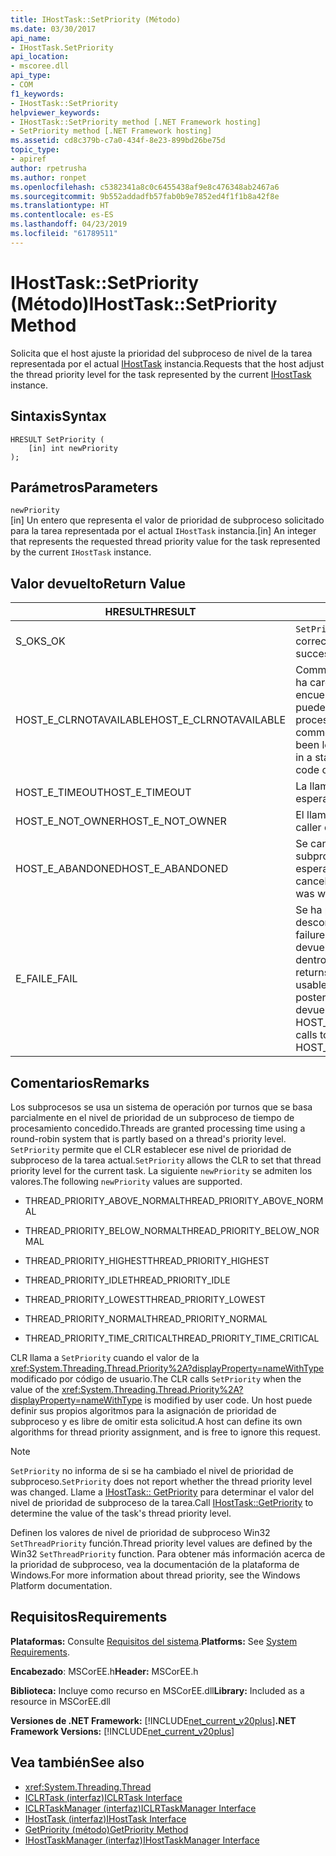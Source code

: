 ```yaml
---
title: IHostTask::SetPriority (Método)
ms.date: 03/30/2017
api_name:
- IHostTask.SetPriority
api_location:
- mscoree.dll
api_type:
- COM
f1_keywords:
- IHostTask::SetPriority
helpviewer_keywords:
- IHostTask::SetPriority method [.NET Framework hosting]
- SetPriority method [.NET Framework hosting]
ms.assetid: cd8c379b-c7a0-434f-8e23-899bd26be75d
topic_type:
- apiref
author: rpetrusha
ms.author: ronpet
ms.openlocfilehash: c5382341a8c0c6455438af9e8c476348ab2467a6
ms.sourcegitcommit: 9b552addadfb57fab0b9e7852ed4f1f1b8a42f8e
ms.translationtype: HT
ms.contentlocale: es-ES
ms.lasthandoff: 04/23/2019
ms.locfileid: "61789511"
---
```

# <a name="ihosttasksetpriority-method"></a><span data-ttu-id="84d56-102">IHostTask::SetPriority (Método)</span><span class="sxs-lookup"><span data-stu-id="84d56-102">IHostTask::SetPriority Method</span></span>
<span data-ttu-id="84d56-103">Solicita que el host ajuste la prioridad del subproceso de nivel de la tarea representada por el actual [IHostTask](../../../../docs/framework/unmanaged-api/hosting/ihosttask-interface.md) instancia.</span><span class="sxs-lookup"><span data-stu-id="84d56-103">Requests that the host adjust the thread priority level for the task represented by the current [IHostTask](../../../../docs/framework/unmanaged-api/hosting/ihosttask-interface.md) instance.</span></span>  
  
## <a name="syntax"></a><span data-ttu-id="84d56-104">Sintaxis</span><span class="sxs-lookup"><span data-stu-id="84d56-104">Syntax</span></span>  
  
```  
HRESULT SetPriority (  
    [in] int newPriority  
);  
```  
  
## <a name="parameters"></a><span data-ttu-id="84d56-105">Parámetros</span><span class="sxs-lookup"><span data-stu-id="84d56-105">Parameters</span></span>  
 `newPriority`  
 <span data-ttu-id="84d56-106">[in] Un entero que representa el valor de prioridad de subproceso solicitado para la tarea representada por el actual `IHostTask` instancia.</span><span class="sxs-lookup"><span data-stu-id="84d56-106">[in] An integer that represents the requested thread priority value for the task represented by the current `IHostTask` instance.</span></span>  
  
## <a name="return-value"></a><span data-ttu-id="84d56-107">Valor devuelto</span><span class="sxs-lookup"><span data-stu-id="84d56-107">Return Value</span></span>  
  
|<span data-ttu-id="84d56-108">HRESULT</span><span class="sxs-lookup"><span data-stu-id="84d56-108">HRESULT</span></span>|<span data-ttu-id="84d56-109">Descripción</span><span class="sxs-lookup"><span data-stu-id="84d56-109">Description</span></span>|  
|-------------|-----------------|  
|<span data-ttu-id="84d56-110">S_OK</span><span class="sxs-lookup"><span data-stu-id="84d56-110">S_OK</span></span>|<span data-ttu-id="84d56-111">`SetPriority` se devolvió correctamente.</span><span class="sxs-lookup"><span data-stu-id="84d56-111">`SetPriority` returned successfully.</span></span>|  
|<span data-ttu-id="84d56-112">HOST_E_CLRNOTAVAILABLE</span><span class="sxs-lookup"><span data-stu-id="84d56-112">HOST_E_CLRNOTAVAILABLE</span></span>|<span data-ttu-id="84d56-113">Common language runtime (CLR) no se ha cargado en un proceso o el CLR se encuentra en un estado en el que no se puede ejecutar código administrado o procesar la llamada correctamente.</span><span class="sxs-lookup"><span data-stu-id="84d56-113">The common language runtime (CLR) has not been loaded into a process, or the CLR is in a state in which it cannot run managed code or process the call successfully.</span></span>|  
|<span data-ttu-id="84d56-114">HOST_E_TIMEOUT</span><span class="sxs-lookup"><span data-stu-id="84d56-114">HOST_E_TIMEOUT</span></span>|<span data-ttu-id="84d56-115">La llamada ha agotado el tiempo de espera.</span><span class="sxs-lookup"><span data-stu-id="84d56-115">The call timed out.</span></span>|  
|<span data-ttu-id="84d56-116">HOST_E_NOT_OWNER</span><span class="sxs-lookup"><span data-stu-id="84d56-116">HOST_E_NOT_OWNER</span></span>|<span data-ttu-id="84d56-117">El llamador no posee el bloqueo.</span><span class="sxs-lookup"><span data-stu-id="84d56-117">The caller does not own the lock.</span></span>|  
|<span data-ttu-id="84d56-118">HOST_E_ABANDONED</span><span class="sxs-lookup"><span data-stu-id="84d56-118">HOST_E_ABANDONED</span></span>|<span data-ttu-id="84d56-119">Se canceló un evento mientras un subproceso bloqueado o fibra estaba esperando en ella.</span><span class="sxs-lookup"><span data-stu-id="84d56-119">An event was canceled while a blocked thread or fiber was waiting on it.</span></span>|  
|<span data-ttu-id="84d56-120">E_FAIL</span><span class="sxs-lookup"><span data-stu-id="84d56-120">E_FAIL</span></span>|<span data-ttu-id="84d56-121">Se ha producido un error irrecuperable desconocido.</span><span class="sxs-lookup"><span data-stu-id="84d56-121">An unknown catastrophic failure occurred.</span></span> <span data-ttu-id="84d56-122">Cuando un método devuelve E_FAIL, CLR ya no es utilizable dentro del proceso.</span><span class="sxs-lookup"><span data-stu-id="84d56-122">When a method returns E_FAIL, the CLR is no longer usable within the process.</span></span> <span data-ttu-id="84d56-123">Las llamadas posteriores a métodos de hospedaje devuelven HOST_E_CLRNOTAVAILABLE.</span><span class="sxs-lookup"><span data-stu-id="84d56-123">Subsequent calls to hosting methods return HOST_E_CLRNOTAVAILABLE.</span></span>|  
  
## <a name="remarks"></a><span data-ttu-id="84d56-124">Comentarios</span><span class="sxs-lookup"><span data-stu-id="84d56-124">Remarks</span></span>  
 <span data-ttu-id="84d56-125">Los subprocesos se usa un sistema de operación por turnos que se basa parcialmente en el nivel de prioridad de un subproceso de tiempo de procesamiento concedido.</span><span class="sxs-lookup"><span data-stu-id="84d56-125">Threads are granted processing time using a round-robin system that is partly based on a thread's priority level.</span></span> <span data-ttu-id="84d56-126">`SetPriority` permite que el CLR establecer ese nivel de prioridad de subproceso de la tarea actual.</span><span class="sxs-lookup"><span data-stu-id="84d56-126">`SetPriority` allows the CLR to set that thread priority level for the current task.</span></span> <span data-ttu-id="84d56-127">La siguiente `newPriority` se admiten los valores.</span><span class="sxs-lookup"><span data-stu-id="84d56-127">The following `newPriority` values are supported.</span></span>  
  
- <span data-ttu-id="84d56-128">THREAD_PRIORITY_ABOVE_NORMAL</span><span class="sxs-lookup"><span data-stu-id="84d56-128">THREAD_PRIORITY_ABOVE_NORMAL</span></span>  
  
- <span data-ttu-id="84d56-129">THREAD_PRIORITY_BELOW_NORMAL</span><span class="sxs-lookup"><span data-stu-id="84d56-129">THREAD_PRIORITY_BELOW_NORMAL</span></span>  
  
- <span data-ttu-id="84d56-130">THREAD_PRIORITY_HIGHEST</span><span class="sxs-lookup"><span data-stu-id="84d56-130">THREAD_PRIORITY_HIGHEST</span></span>  
  
- <span data-ttu-id="84d56-131">THREAD_PRIORITY_IDLE</span><span class="sxs-lookup"><span data-stu-id="84d56-131">THREAD_PRIORITY_IDLE</span></span>  
  
- <span data-ttu-id="84d56-132">THREAD_PRIORITY_LOWEST</span><span class="sxs-lookup"><span data-stu-id="84d56-132">THREAD_PRIORITY_LOWEST</span></span>  
  
- <span data-ttu-id="84d56-133">THREAD_PRIORITY_NORMAL</span><span class="sxs-lookup"><span data-stu-id="84d56-133">THREAD_PRIORITY_NORMAL</span></span>  
  
- <span data-ttu-id="84d56-134">THREAD_PRIORITY_TIME_CRITICAL</span><span class="sxs-lookup"><span data-stu-id="84d56-134">THREAD_PRIORITY_TIME_CRITICAL</span></span>  
  
 <span data-ttu-id="84d56-135">CLR llama a `SetPriority` cuando el valor de la <xref:System.Threading.Thread.Priority%2A?displayProperty=nameWithType> modificado por código de usuario.</span><span class="sxs-lookup"><span data-stu-id="84d56-135">The CLR calls `SetPriority` when the value of the <xref:System.Threading.Thread.Priority%2A?displayProperty=nameWithType> is modified by user code.</span></span> <span data-ttu-id="84d56-136">Un host puede definir sus propios algoritmos para la asignación de prioridad de subproceso y es libre de omitir esta solicitud.</span><span class="sxs-lookup"><span data-stu-id="84d56-136">A host can define its own algorithms for thread priority assignment, and is free to ignore this request.</span></span>  
  
> [!NOTE]
>  <span data-ttu-id="84d56-137">`SetPriority` no informa de si se ha cambiado el nivel de prioridad de subproceso.</span><span class="sxs-lookup"><span data-stu-id="84d56-137">`SetPriority` does not report whether the thread priority level was changed.</span></span> <span data-ttu-id="84d56-138">Llame a [IHostTask:: GetPriority](../../../../docs/framework/unmanaged-api/hosting/ihosttask-getpriority-method.md) para determinar el valor del nivel de prioridad de subproceso de la tarea.</span><span class="sxs-lookup"><span data-stu-id="84d56-138">Call [IHostTask::GetPriority](../../../../docs/framework/unmanaged-api/hosting/ihosttask-getpriority-method.md) to determine the value of the task's thread priority level.</span></span>  
  
 <span data-ttu-id="84d56-139">Definen los valores de nivel de prioridad de subproceso Win32 `SetThreadPriority` función.</span><span class="sxs-lookup"><span data-stu-id="84d56-139">Thread priority level values are defined by the Win32 `SetThreadPriority` function.</span></span> <span data-ttu-id="84d56-140">Para obtener más información acerca de la prioridad de subproceso, vea la documentación de la plataforma de Windows.</span><span class="sxs-lookup"><span data-stu-id="84d56-140">For more information about thread priority, see the Windows Platform documentation.</span></span>  
  
## <a name="requirements"></a><span data-ttu-id="84d56-141">Requisitos</span><span class="sxs-lookup"><span data-stu-id="84d56-141">Requirements</span></span>  
 <span data-ttu-id="84d56-142">**Plataformas:** Consulte [Requisitos del sistema](../../../../docs/framework/get-started/system-requirements.md).</span><span class="sxs-lookup"><span data-stu-id="84d56-142">**Platforms:** See [System Requirements](../../../../docs/framework/get-started/system-requirements.md).</span></span>  
  
 <span data-ttu-id="84d56-143">**Encabezado**: MSCorEE.h</span><span class="sxs-lookup"><span data-stu-id="84d56-143">**Header:** MSCorEE.h</span></span>  
  
 <span data-ttu-id="84d56-144">**Biblioteca:** Incluye como recurso en MSCorEE.dll</span><span class="sxs-lookup"><span data-stu-id="84d56-144">**Library:** Included as a resource in MSCorEE.dll</span></span>  
  
 <span data-ttu-id="84d56-145">**Versiones de .NET Framework:** [!INCLUDE[net_current_v20plus](../../../../includes/net-current-v20plus-md.md)]</span><span class="sxs-lookup"><span data-stu-id="84d56-145">**.NET Framework Versions:** [!INCLUDE[net_current_v20plus](../../../../includes/net-current-v20plus-md.md)]</span></span>  
  
## <a name="see-also"></a><span data-ttu-id="84d56-146">Vea también</span><span class="sxs-lookup"><span data-stu-id="84d56-146">See also</span></span>

- <xref:System.Threading.Thread>
- [<span data-ttu-id="84d56-147">ICLRTask (interfaz)</span><span class="sxs-lookup"><span data-stu-id="84d56-147">ICLRTask Interface</span></span>](../../../../docs/framework/unmanaged-api/hosting/iclrtask-interface.md)
- [<span data-ttu-id="84d56-148">ICLRTaskManager (interfaz)</span><span class="sxs-lookup"><span data-stu-id="84d56-148">ICLRTaskManager Interface</span></span>](../../../../docs/framework/unmanaged-api/hosting/iclrtaskmanager-interface.md)
- [<span data-ttu-id="84d56-149">IHostTask (interfaz)</span><span class="sxs-lookup"><span data-stu-id="84d56-149">IHostTask Interface</span></span>](../../../../docs/framework/unmanaged-api/hosting/ihosttask-interface.md)
- [<span data-ttu-id="84d56-150">GetPriority (método)</span><span class="sxs-lookup"><span data-stu-id="84d56-150">GetPriority Method</span></span>](../../../../docs/framework/unmanaged-api/hosting/ihosttask-getpriority-method.md)
- [<span data-ttu-id="84d56-151">IHostTaskManager (interfaz)</span><span class="sxs-lookup"><span data-stu-id="84d56-151">IHostTaskManager Interface</span></span>](../../../../docs/framework/unmanaged-api/hosting/ihosttaskmanager-interface.md)
